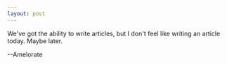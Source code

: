 ```yaml
---
layout: post
---
```


We've got the ability to write articles, but I don't feel like writing an article today.
Maybe later.

--Amelorate
